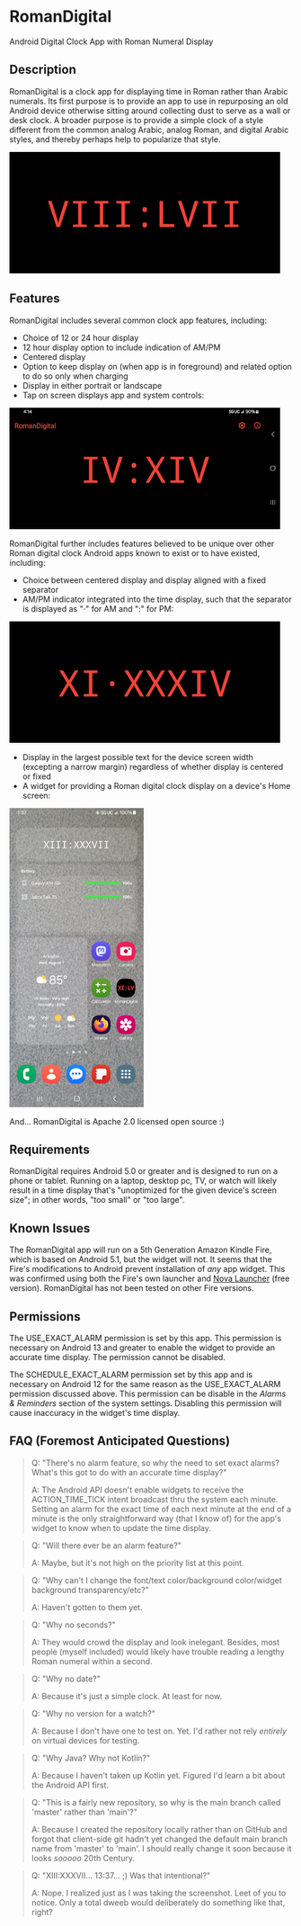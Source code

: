 # RomanDigital

Android Digital Clock App with Roman Numeral Display

## Description

RomanDigital is a clock app for displaying time in Roman rather than Arabic numerals.
Its first purpose is to provide an app to use in repurposing an old Android device otherwise sitting
around collecting dust to serve as a wall or desk clock. A broader purpose is to provide a simple
clock of a style different from the common analog Arabic, analog Roman, and digital Arabic styles,
and thereby perhaps help to popularize that style.

![Landscape screenshot of phone showing RomanDigital app displaying time as VIII:LVII](/.github/images/Screenshot_20240809_205721_RomanDigital.jpg)

## Features

RomanDigital includes several common clock app features, including:
* Choice of 12 or 24 hour display
* 12 hour display option to include indication of AM/PM
* Centered display
* Option to keep display on (when app is in foreground) and related option to do so only when charging
* Display in either portrait or landscape
* Tap on screen displays app and system controls:

![Landscape screenshot of phone showing system bars and RomanDigital app displaying time as IV:XIV with toolbar containing gear and info icons](/.github/images/Screenshot_20240809_161416_RomanDigital.jpg)

RomanDigital further includes features believed to be unique over other Roman digital clock Android apps
known to exist or to have existed, including:
* Choice between centered display and display aligned with a fixed separator
* AM/PM indicator integrated into the time display, such that the separator is displayed as "·" for AM and ":" for PM:

![Landscape screenshot of phone showing RomanDigital app displaying time as XI·XXXIV](/.github/images/Screenshot_20240809_113408_RomanDigital.jpg)

* Display in the largest possible text for the device screen width (excepting a narrow margin) regardless of whether display is centered or fixed
* A widget for providing a Roman digital clock display on a device's Home screen:

![Portrait screenshot of phone Home screen showing RomanDigital widget](/.github/images/Screenshot_20240807_133709_One_UI_Home.jpg)

And... RomanDigital is Apache 2.0 licensed open source :)

## Requirements

RomanDigital requires Android 5.0 or greater and is designed to run on a phone or tablet. Running on
a laptop, desktop pc, TV, or watch will likely result in a time display that's "unoptimized for the
given device's screen size"; in other words, "too small" or "too large".

## Known Issues

The RomanDigital app will run on a 5th Generation Amazon Kindle Fire, which is based on Android 5.1,
but the widget will not. It seems that the Fire's modifications to Android prevent installation of
*any* app widget. This was confirmed using both the Fire's own launcher and
[Nova Launcher](https://novalauncher.com/) (free version). RomanDigital has not been tested on other
Fire versions.

## Permissions

The USE_EXACT_ALARM permission is set by this app. This permission is necessary on Android 13 and
greater to enable the widget to provide an accurate time display. The permission cannot be disabled.

The SCHEDULE_EXACT_ALARM permission set by this app and is necessary on Android 12 for the same
reason as the USE_EXACT_ALARM permission discussed above. This permission can be disable in the
_Alarms & Reminders_ section of the system settings. Disabling this permission will cause inaccuracy
in the widget's time display.

## FAQ (Foremost Anticipated Questions)

> Q: "There's no alarm feature, so why the need to set exact alarms? What's this got to do with an accurate time display?"
> 
> A: The Android API doesn't enable widgets to receive the ACTION_TIME_TICK intent broadcast thru the system each minute. Setting an alarm for the exact time of each next minute at the end of a minute is the only straightforward way (that I know of) for the app's widget to know when to update the time display.

> Q: "Will there ever be an alarm feature?"
> 
> A: Maybe, but it's not high on the priority list at this point.  

> Q: "Why can't I change the font/text color/background color/widget background transparency/etc?"
> 
> A: Haven't gotten to them yet.

> Q: "Why no seconds?"
> 
> A: They would crowd the display and look inelegant. Besides, most people (myself included) would likely have trouble reading a lengthy Roman numeral within a second.

> Q: "Why no date?"
> 
> A: Because it's just a simple clock. At least for now. 

> Q: "Why no version for a watch?"
> 
> A: Because I don't have one to test on. Yet. I'd rather not rely *entirely* on virtual devices for testing.

> Q: "Why Java? Why not Kotlin?"
> 
> A: Because I haven't taken up Kotlin yet. Figured I'd learn a bit about the Android API first.

> Q: "This is a fairly new repository, so why is the main branch called 'master' rather than 'main'?"
> 
> A: Because I created the repository locally rather than on GitHub and forgot that client-side git hadn't yet changed the default main branch name from 'master' to 'main'. I should really change it soon because it looks *sooooo* 20th Century.

> Q: "XIII:XXXVII... 13:37... ;)  Was that intentional?"
> 
> A: Nope. I realized just as I was taking the screenshot. Leet of you to notice. Only a total dweeb would deliberately do something like that, right?